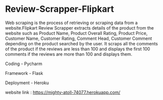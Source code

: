 # Review-Scrapper-Flipkart

Web scraping is the process of retrieving or scraping data from a website.Flipkart Review Scrapper extracts details of the product from the website such as Product Name, Product Overall Rating, Product Price, Customer Name, Customer Rating, Comment Head, Customer Comment depending on the product searched by the user. It scraps all the comments of the product if the reviews  are less than 100 and displays the first 100 comments if the reviews are more than 100 and displays them.

Coding - Pycharm

Framework - Flask

Deployment - Heroku

website link : https://mighty-atoll-74077.herokuapp.com/
